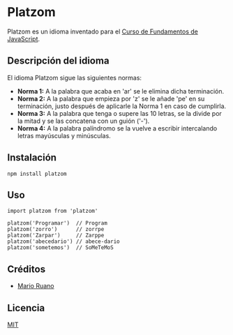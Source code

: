 # Platzom

Platzom es un idioma inventado para el [Curso de Fundamentos de JavaScript](https://platzi.com/js).

## Descripción del idioma

El idioma Platzom sigue las siguientes normas:

- **Norma 1:** A la palabra que acaba en 'ar' se le elimina dicha terminación.
- **Norma 2:** A la palabra que empieza por 'z' se le añade 'pe' en su terminación, justo después de aplicarle la Norma 1 en caso de cumplirla.
- **Norma 3:** A la palabra que tenga o supere las 10 letras, se la divide por la mitad y se las concatena con un guión ('-').
- **Norma 4:** A la palabra palíndromo se la vuelve a escribir intercalando letras mayúsculas y minúsculas.

## Instalación

```
npm install platzom
```

## Uso

```
import platzom from 'platzom'

platzom('Programar')  // Program
platzom('zorro')      // zorrpe
platzom('Zarpar')     // Zarppe
platzom('abecedario') // abece-dario
platzom('sometemos')  // SoMeTeMoS
```

## Créditos

- [Mario Ruano](https://marioruano.com)

## Licencia

[MIT](https://opensource.org/licenses/MIT)
